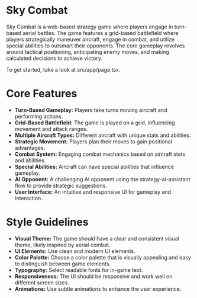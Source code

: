 
# Sky Combat

Sky Combat is a web-based strategy game where players engage in turn-based aerial battles. The game features a grid-based battlefield where players strategically maneuver aircraft, engage in combat, and utilize special abilities to outsmart their opponents. The core gameplay revolves around tactical positioning, anticipating enemy moves, and making calculated decisions to achieve victory.

To get started, take a look at src/app/page.tsx.

# Core Features

*   **Turn-Based Gameplay:** Players take turns moving aircraft and performing actions.
*   **Grid-Based Battlefield:** The game is played on a grid, influencing movement and attack ranges.
*   **Multiple Aircraft Types:** Different aircraft with unique stats and abilities.
*   **Strategic Movement:** Players plan their moves to gain positional advantages.
*   **Combat System:** Engaging combat mechanics based on aircraft stats and abilities.
*   **Special Abilities:** Aircraft can have special abilities that influence gameplay.
*   **AI Opponent:** A challenging AI opponent using the strategy-ai-assistant flow to provide strategic suggestions.
*   **User Interface:** An intuitive and responsive UI for gameplay and interaction.

# Style Guidelines

*   **Visual Theme:** The game should have a clear and consistent visual theme, likely inspired by aerial combat.
*   **UI Elements:** Use clean and modern UI elements.
*   **Color Palette:** Choose a color palette that is visually appealing and easy to distinguish between game elements.
*   **Typography:** Select readable fonts for in-game text.
*   **Responsiveness:** The UI should be responsive and work well on different screen sizes.
*   **Animations:** Use subtle animations to enhance the user experience.
